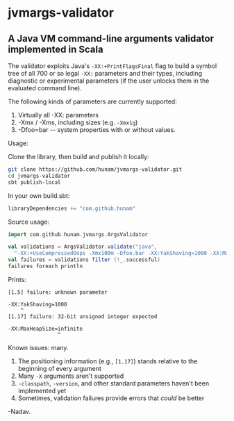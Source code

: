 # jvmargs-validator #
## A Java VM command-line arguments validator implemented in Scala ##

The validator exploits Java's `-XX:+PrintFlagsFinal` flag to build a symbol tree of all 700 or so legal `-XX:` parameters and their types, including diagnostic or experimental parameters (if the user unlocks them in the evaluated command line).

The following kinds of parameters are currently supported:

1. Virtually all -XX: parameters
2. -Xmx / -Xms, including sizes (e.g. `-Xmx1g`)
3. -Dfoo=bar -- system properties with or without values.

Usage:

Clone the library, then build and publish it locally:

```bash
git clone https://github.com/hunam/jvmargs-validator.git
cd jvmargs-validator
sbt publish-local
```

In your own build.sbt:

```scala
libraryDependencies += "com.github.hunam"
```

Source usage:

```scala
import com.github.hunam.jvmargs.ArgsValidator

val validations = ArgsValidator.validate("java",
  "-XX:+UseCompressedOops -Xmx100m -Dfoo.bar -XX:YakShaving=1000 -XX:MaxHeapSize=infinite")
val failures = validations filter (!_.successful)
failures foreach println
```

Prints:

```
[1.5] failure: unknown parameter

-XX:YakShaving=1000
    ^
[1.17] failure: 32-bit unsigned integer expected

-XX:MaxHeapSize=infinite
                ^
```

Known issues: many.

1. The positioning information (e.g., `[1.17]`) stands relative to the beginning of every argument
2. Many `-X` arguments aren't supported
3. `-classpath`, `-version`, and other standard parameters haven't been implemented yet
4. Sometimes, validation failures provide errors that *could* be better

-Nadav.



